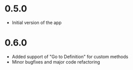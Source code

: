 # 0.5.0
* Initial version of the app

# 0.6.0
* Added support of "Go to Definition" for custom methods
* Minor bugfixes and major code refactoring